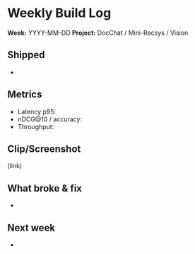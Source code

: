 # Weekly Build Log

**Week:** YYYY-MM-DD
**Project:** DocChat / Mini-Recsys / Vision

## Shipped
- 

## Metrics
- Latency p95: 
- nDCG@10 / accuracy: 
- Throughput: 

## Clip/Screenshot
(link)

## What broke & fix
- 

## Next week
- 
